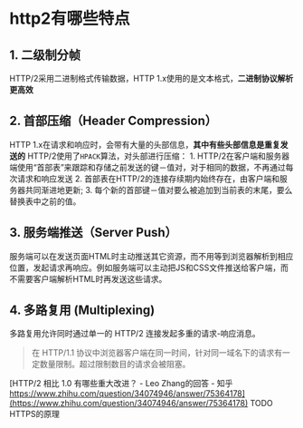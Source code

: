 # http2有哪些特点
## 1. 二级制分帧
   HTTP/2采用二进制格式传输数据，HTTP 1.x使用的是文本格式，**二进制协议解析更高效**
## 2. 首部压缩（Header Compression）
   HTTP 1.x在请求和响应时，会带有大量的头部信息，**其中有些头部信息是重复发送的**
   HTTP/2使用了`HPACK`算法，对头部进行压缩：
    1. HTTP/2在客户端和服务器端使用“首部表”来跟踪和存储之前发送的键－值对，对于相同的数据，不再通过每次请求和响应发送
    2. 首部表在HTTP/2的连接存续期内始终存在，由客户端和服务器共同渐进地更新;
    3. 每个新的首部键－值对要么被追加到当前表的末尾，要么替换表中之前的值。
## 3. 服务端推送（Server Push）
   服务端可以在发送页面HTML时主动推送其它资源，而不用等到浏览器解析到相应位置，发起请求再响应。例如服务端可以主动把JS和CSS文件推送给客户端，而不需要客户端解析HTML时再发送这些请求。
## 4. 多路复用 (Multiplexing)
   多路复用允许同时通过单一的 HTTP/2 连接发起多重的请求-响应消息。
   > 在 HTTP/1.1 协议中浏览器客户端在同一时间，针对同一域名下的请求有一定数量限制。超过限制数目的请求会被阻塞。

[HTTP/2 相比 1.0 有哪些重大改进？ - Leo Zhang的回答 - 知乎
https://www.zhihu.com/question/34074946/answer/75364178](https://www.zhihu.com/question/34074946/answer/75364178)
TODO HTTPS的原理